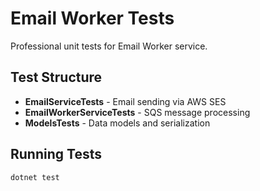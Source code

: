 # Email Worker Tests

Professional unit tests for Email Worker service.

## Test Structure

- **EmailServiceTests** - Email sending via AWS SES
- **EmailWorkerServiceTests** - SQS message processing
- **ModelsTests** - Data models and serialization

## Running Tests

```bash
dotnet test
```